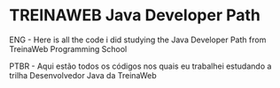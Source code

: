# TREINAWEB Java Developer Path

 ENG - Here is all the code i did studying the Java Developer Path from TreinaWeb Programming School

 PTBR - Aqui estão todos os códigos nos quais eu trabalhei estudando a trilha Desenvolvedor Java da TreinaWeb
